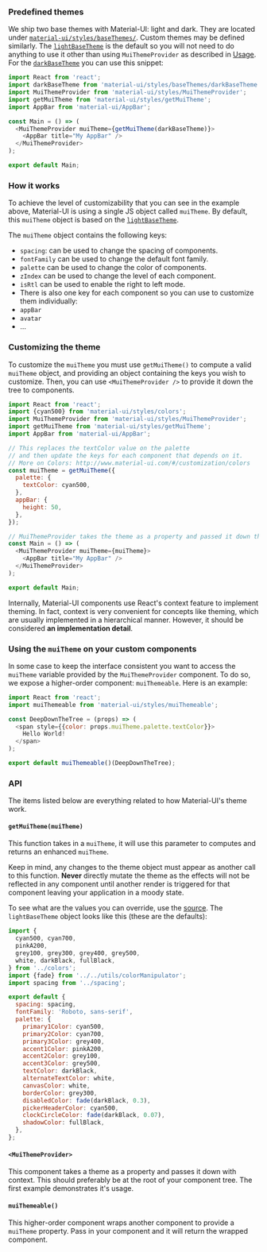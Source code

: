 ### Predefined themes

We ship two base themes with Material-UI: light and dark. They are located
under [`material-ui/styles/baseThemes/`](https://github.com/KualiCo/kuali-ui/blob/master/src/styles/baseThemes/).
Custom themes may be defined similarly.
The [`lightBaseTheme`](https://github.com/KualiCo/kuali-ui/blob/master/src/styles/baseThemes/lightBaseTheme.js)
is the default so you will not need to do anything to use it other than using `MuiThemeProvider` as described in [Usage](/#/get-started/usage).
For the [`darkBaseTheme`](https://github.com/KualiCo/kuali-ui/blob/master/src/styles/baseThemes/darkBaseTheme.js) you can use this snippet:

```js
import React from 'react';
import darkBaseTheme from 'material-ui/styles/baseThemes/darkBaseTheme';
import MuiThemeProvider from 'material-ui/styles/MuiThemeProvider';
import getMuiTheme from 'material-ui/styles/getMuiTheme';
import AppBar from 'material-ui/AppBar';

const Main = () => (
  <MuiThemeProvider muiTheme={getMuiTheme(darkBaseTheme)}>
    <AppBar title="My AppBar" />
  </MuiThemeProvider>
);

export default Main;
```

### How it works

To achieve the level of customizability that you can see in the example above,
Material-UI is using a single JS object called `muiTheme`.
By default, this `muiTheme` object is based on the
[`lightBaseTheme`](https://github.com/KualiCo/kuali-ui/blob/master/src/styles/baseThemes/lightBaseTheme.js).

The `muiTheme` object contains the following keys:
 - `spacing`: can be used to change the spacing of components.
 - `fontFamily` can be used to change the default font family.
 - `palette` can be used to change the color of components.
 - `zIndex` can be used to change the level of each component.
 - `isRtl` can be used to enable the right to left mode.
 - There is also one key for each component so you can use to customize them individually:
  - `appBar`
  - `avatar`
  - ...

### Customizing the theme

To customize the `muiTheme` you must use `getMuiTheme()` to compute a valid `muiTheme` object,
and providing an object containing the keys you wish to customize.
Then, you can use `<MuiThemeProvider />` to provide it down the tree to components.

```js
import React from 'react';
import {cyan500} from 'material-ui/styles/colors';
import MuiThemeProvider from 'material-ui/styles/MuiThemeProvider';
import getMuiTheme from 'material-ui/styles/getMuiTheme';
import AppBar from 'material-ui/AppBar';

// This replaces the textColor value on the palette
// and then update the keys for each component that depends on it.
// More on Colors: http://www.material-ui.com/#/customization/colors
const muiTheme = getMuiTheme({
  palette: {
    textColor: cyan500,
  },
  appBar: {
    height: 50,
  },
});

// MuiThemeProvider takes the theme as a property and passed it down the hierarchy.
const Main = () => (
  <MuiThemeProvider muiTheme={muiTheme}>
    <AppBar title="My AppBar" />
  </MuiThemeProvider>
);

export default Main;
```

Internally, Material-UI components use React's context feature to implement theming.
In fact, context is very convenient for concepts like theming, which are usually
implemented in a hierarchical manner.
However, it should be considered **an implementation detail**.

### Using the `muiTheme` on your custom components

In some case to keep the interface consistent you want to access the `muiTheme`
variable provided by the `MuiThemeProvider` component.
To do so, we expose a higher-order component: `muiThemeable`.
Here is an example:

```js
import React from 'react';
import muiThemeable from 'material-ui/styles/muiThemeable';

const DeepDownTheTree = (props) => (
  <span style={{color: props.muiTheme.palette.textColor}}>
    Hello World!
  </span>
);

export default muiThemeable()(DeepDownTheTree);
```

### API

The items listed below are everything related to how Material-UI's theme work.

#### `getMuiTheme(muiTheme)`

This function takes in a `muiTheme`, it will use this parameter to computes and returns an enhanced `muiTheme`.

Keep in mind, any changes to the theme object must appear as another call
to this function.
**Never** directly mutate the theme as the effects will not be reflected in any component
until another render is triggered for that component leaving your application
in a moody state.

To see what are the values you can override, use the
[source](https://github.com/KualiCo/kuali-ui/blob/master/src/styles/getMuiTheme.js).
The `lightBaseTheme` object looks like this (these are the defaults):

```js
import {
  cyan500, cyan700,
  pinkA200,
  grey100, grey300, grey400, grey500,
  white, darkBlack, fullBlack,
} from '../colors';
import {fade} from '../../utils/colorManipulator';
import spacing from '../spacing';

export default {
  spacing: spacing,
  fontFamily: 'Roboto, sans-serif',
  palette: {
    primary1Color: cyan500,
    primary2Color: cyan700,
    primary3Color: grey400,
    accent1Color: pinkA200,
    accent2Color: grey100,
    accent3Color: grey500,
    textColor: darkBlack,
    alternateTextColor: white,
    canvasColor: white,
    borderColor: grey300,
    disabledColor: fade(darkBlack, 0.3),
    pickerHeaderColor: cyan500,
    clockCircleColor: fade(darkBlack, 0.07),
    shadowColor: fullBlack,
  },
};
```

#### `<MuiThemeProvider>`

This component takes a theme as a property and passes it down with context.
This should preferably be at the root of your component tree. The first
example demonstrates it's usage.

#### `muiThemeable()`

This higher-order component wraps another component to provide a `muiTheme` property.
Pass in your component and it will return the wrapped component.
